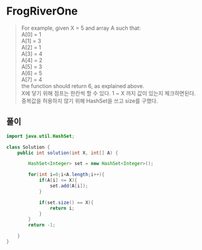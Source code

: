 # FrogRiverOne
    
> For example, given X = 5 and array A such that:    
  A[0] = 1   
  A[1] = 3   
  A[2] = 1   
  A[3] = 4   
  A[4] = 2   
  A[5] = 3   
  A[6] = 5   
  A[7] = 4   
the function should return 6, as explained above.   
X에 닿기 위해 점프는 한칸씩 할 수 있다. 1 ~ X 까지 값이 있는지 체크하면된다.    
중복값을 허용하지 않기 위해 HashSet을 쓰고 size를 구했다.   
	
## 풀이   
   
```java
import java.util.HashSet;

class Solution {
    public int solution(int X, int[] A) {

        HashSet<Integer> set = new HashSet<Integer>();

        for(int i=0;i<A.length;i++){
            if(A[i] <= X){
                set.add(A[i]);
            }

            if(set.size() == X){
                return i;
            }
        }
        return -1;

    }
}
```